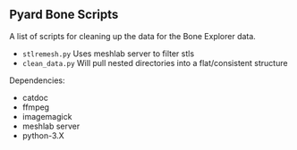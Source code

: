 Pyard Bone Scripts
------------------

A list of scripts for cleaning up the data for the Bone Explorer
data.

* `stlremesh.py` Uses meshlab server to filter stls
* `clean_data.py` Will pull nested directories into a flat/consistent structure

Dependencies:

* catdoc
* ffmpeg
* imagemagick
* meshlab server
* python-3.X
